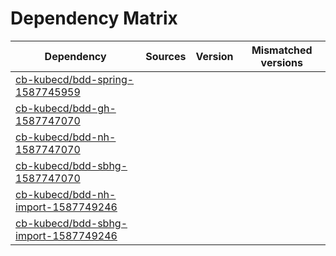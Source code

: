 # Dependency Matrix

Dependency | Sources | Version | Mismatched versions
---------- | ------- | ------- | -------------------
[cb-kubecd/bdd-spring-1587745959](https://github.com/cb-kubecd/bdd-spring-1587745959.git) |  | []() | 
[cb-kubecd/bdd-gh-1587747070](https://github.com/cb-kubecd/bdd-gh-1587747070.git) |  | []() | 
[cb-kubecd/bdd-nh-1587747070](https://github.com/cb-kubecd/bdd-nh-1587747070.git) |  | []() | 
[cb-kubecd/bdd-sbhg-1587747070](https://github.com/cb-kubecd/bdd-sbhg-1587747070.git) |  | []() | 
[cb-kubecd/bdd-nh-import-1587749246](https://github.com/cb-kubecd/bdd-nh-import-1587749246.git) |  | []() | 
[cb-kubecd/bdd-sbhg-import-1587749246](https://github.com/cb-kubecd/bdd-sbhg-import-1587749246.git) |  | []() | 
